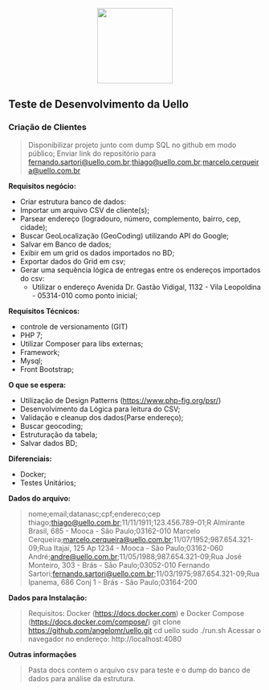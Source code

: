 <p align="center"><img src="https://www.uello.com.br/images/favicon.png" width="150"></p>

## Teste de Desenvolvimento da Uello


### Criação de Clientes

> Disponibilizar projeto junto com dump SQL no github em modo público;
> Enviar link do repositório para fernando.sartori@uello.com.br;thiago@uello.com.br;marcelo.cerqueira@uello.com.br

**Requisitos negócio:**
- Criar estrutura banco de dados:    
- Importar um arquivo CSV de cliente(s);
- Parsear endereço (logradouro, número, complemento, bairro, cep, cidade);
- Buscar GeoLocalização (GeoCoding) utilizando API do Google;
- Salvar em Banco de dados;
- Exibir em um grid os dados importados no BD;
- Exportar dados do Grid em csv;
- Gerar uma sequência lógica de entregas entre os endereços importados do csv:
    - Utilizar o endereço Avenida Dr. Gastão Vidigal, 1132 - Vila Leopoldina - 05314-010 como ponto inicial;


**Requisitos Técnicos:**
- controle de versionamento (GIT)
- PHP 7;
- Utilizar Composer para libs externas;
- Framework;
- Mysql;
- Front Bootstrap;

**O que se espera:** 
- Utilização de Design Patterns (https://www.php-fig.org/psr/)
- Desenvolvimento da Lógica para leitura do CSV;
- Validação e cleanup dos dados(Parse endereço);
- Buscar geocoding;
- Estruturação da tabela;
- Salvar dados BD;

**Diferenciais:**
- Docker;
- Testes Unitários;

**Dados do arquivo:**
> nome;email;datanasc;cpf;endereco;cep
> thiago;thiago@uello.com.br;11/11/1911;123.456.789-01;R Almirante Brasil, 685 - Mooca - São Paulo;03162-010
> Marcelo Cerqueira;marcelo.cerqueira@uello.com.br;11/07/1952;987.654.321-09;Rua Itajaí, 125 Ap 1234 - Mooca - São Paulo;03162-060
> André;andre@uello.com.br;11/05/1988;987.654.321-09;Rua José Monteiro, 303 - Brás - São Paulo;03052-010
> Fernando Sartori;fernando.sartori@uello.com.br;11/03/1975;987.654.321-09;Rua Ipanema, 686 Conj 1 - Brás - São Paulo;03164-200

**Dados para Instalação:**
> Requisitos: Docker (https://docs.docker.com) e Docker Compose (https://docs.docker.com/compose/)
> git clone https://github.com/angelomr/uello.git
> cd uello
> sudo ./run.sh
> Acessar o navegador no endereço: http://localhost:4080

**Outras informações**
> Pasta docs contem o arquivo csv para teste e o dump do banco de dados para análise da estrutura.